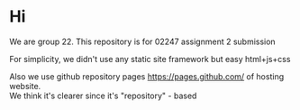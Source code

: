 # Hi 

We are group 22. This repository is for 02247 assignment 2 submission

For simplicity, we didn't use any static site framework but easy html+js+css

Also we use github repository pages <https://pages.github.com/> of hosting website. <br>
We think it's clearer since it's "repository" - based







